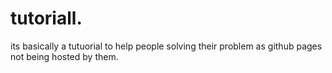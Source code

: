 # tutoriall.
its basically a tutuorial to help people solving their problem as github pages not being hosted by them.
